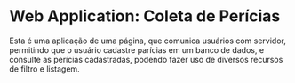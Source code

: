 # Web Application: Coleta de Perícias
Esta é uma aplicação de uma página, que comunica usuários com servidor, permitindo que o usuário cadastre parícias em um banco de dados, e consulte as perícias cadastradas, podendo fazer uso de diversos recursos de filtro e listagem.